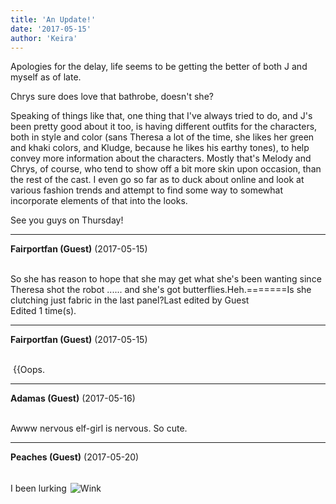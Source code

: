 ```yaml
---
title: 'An Update!'
date: '2017-05-15'
author: 'Keira'
---
```


<p>Apologies for the delay, life seems to be getting the better of both J and myself as of late.</p><p>Chrys sure does love that bathrobe, doesn't she?</p><p>Speaking of things like that, one thing that I've always tried to do, and J's been pretty good about it too, is having different outfits for the characters, both in style and color (sans Theresa a lot of the time, she likes her green and khaki colors, and Kludge, because he likes his earthy tones), to help convey more information about the characters. Mostly that's Melody and Chrys, of course, who tend to show off a bit more skin upon occasion, than the rest of the cast. I even go so far as to duck about online and look at various fashion trends and attempt to find some way to somewhat incorporate elements of that into the looks.</p><p>See you guys on Thursday!</p>

---
**Fairportfan (Guest)** (2017-05-15)

<br>So she has reason to hope that she may get what she's been wanting since Theresa shot the robot ...... and she's got butterflies.Heh.=======Is she clutching just fabric in the last panel?Last edited by Guest<br>Edited 1 time(s).

---
**Fairportfan (Guest)** (2017-05-15)

<br>&nbsp;\{\{Oops. &nbsp;

---
**Adamas (Guest)** (2017-05-16)

<br> Awww nervous elf-girl is nervous. So cute.<br>

---
**Peaches (Guest)** (2017-05-20)

<br> I been lurking&nbsp;<img src=" /smilies/wink1.gif " border="0" alt=" Wink " hspace="2" vspace="2">


